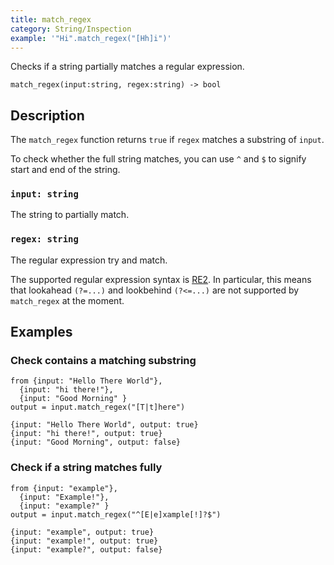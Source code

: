 ```yaml
---
title: match_regex
category: String/Inspection
example: '"Hi".match_regex("[Hh]i")'
---
```


Checks if a string partially matches a regular expression.

```tql
match_regex(input:string, regex:string) -> bool
```

## Description

The `match_regex` function returns `true` if `regex` matches a substring of `input`.

To check whether the full string matches, you can use `^` and `$` to signify
start and end of the string.

### `input: string`

The string to partially match.

### `regex: string`

The regular expression try and match.

The supported regular expression syntax is [RE2](https://github.com/google/re2/wiki/Syntax).
In particular, this means that lookahead `(?=...)` and lookbehind `(?<=...)` are
not supported by `match_regex` at the moment.

## Examples

### Check contains a matching substring

```tql
from {input: "Hello There World"},
  {input: "hi there!"},
  {input: "Good Morning" }
output = input.match_regex("[T|t]here")
```
```tql
{input: "Hello There World", output: true}
{input: "hi there!", output: true}
{input: "Good Morning", output: false}
```

### Check if a string matches fully

```tql
from {input: "example"},
  {input: "Example!"},
  {input: "example?" }
output = input.match_regex("^[E|e]xample[!]?$")
```
```tql
{input: "example", output: true}
{input: "example!", output: true}
{input: "example?", output: false}
```
